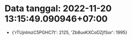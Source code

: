# Data tanggal: 2022-11-20 13:15:49.090946+07:00

* {'rTUjnImzC5PGHC7t': 2125, 'Zb8uxKXCoDZjfSor': 1995}
